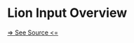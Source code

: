 # Lion Input Overview

[=> See Source <=](../../../docs/components/navigation/pagination/overview.md)

